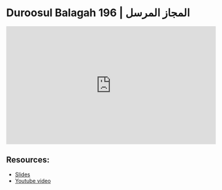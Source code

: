 # Duroosul Balagah 196 | المجاز المرسل
                
<iframe width="560" height="315" src="https://www.youtube-nocookie.com/embed/o3gctRr088Y?start=0" frameborder="0" allow="accelerometer; autoplay; encrypted-media; gyroscope; picture-in-picture" allowfullscreen="allowfullscreen">
</iframe><BR>

## Resources:
- [Slides](https://github.com/arshare/resources_balagha_pdfs)
- [Youtube video](https://www.youtube.com/watch?v=o3gctRr088Y&list=PLzn0qdi6JpdvvXVuJ7kIusNquSxeyKJvc)

